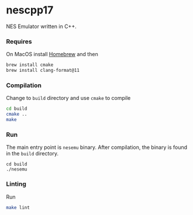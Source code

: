 # nescpp17

NES Emulator written in C++.

### Requires

On MacOS install [Homebrew](https://brew.sh/) and then

```sh
brew install cmake
brew install clang-format@11
```

### Compilation

Change to `build` directory and use `cmake` to compile

```sh
cd build
cmake ..
make
```

### Run

The main entry point is `nesemu` binary. After compilation, the binary is found
in the `build` directory.

```
cd build
./nesemu
```

### Linting

Run

```sh
make lint
```
